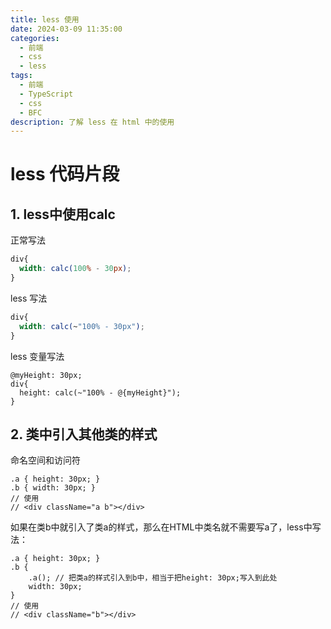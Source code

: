 ```yaml
---
title: less 使用
date: 2024-03-09 11:35:00
categories:
  - 前端
  - css
  - less
tags:
  - 前端
  - TypeScript
  - css
  - BFC
description: 了解 less 在 html 中的使用
---
```


# less 代码片段

## 1. less中使用calc

正常写法

```css
div{
  width: calc(100% - 30px);
}
```

less 写法

```css
div{
  width: calc(~"100% - 30px");
}
```

less 变量写法

```less
@myHeight: 30px;
div{
  height: calc(~"100% - @{myHeight}");
}
```



## 2. 类中引入其他类的样式

命名空间和访问符

```less
.a { height: 30px; }
.b { width: 30px; }
// 使用
// <div className="a b"></div>
```

如果在类b中就引入了类a的样式，那么在HTML中类名就不需要写a了，less中写法：

```less
.a { height: 30px; }
.b {
    .a(); // 把类a的样式引入到b中，相当于把height: 30px;写入到此处
    width: 30px;
}
// 使用
// <div className="b"></div>
```

